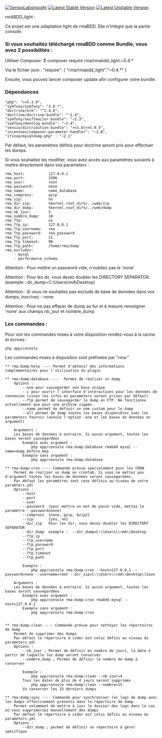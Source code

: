 [![SensioLabsInsight](https://insight.sensiolabs.com/projects/b32f2cd1-f941-4327-b1b5-21960d5bbebe/small.png)](https://insight.sensiolabs.com/projects/b32f2cd1-f941-4327-b1b5-21960d5bbebe) [![Latest Stable Version](https://poser.pugx.org/rma/rmabdd_light/v/stable)](https://packagist.org/packages/rma/rmabdd_light) [![Latest Unstable Version](https://poser.pugx.org/rma/rmabdd_light/v/unstable)](https://packagist.org/packages/rma/rmabdd_light)

rmABDD_light :

Ce projet est une adaptation light de rmaBDD. Elle n'intègre que la partie console.

### Si vous souhaitez téléchargé rmaBDD comme Bundle, vous avez 2 possibilités :

Utiliser Composer:
    $ composer require rma/rmabdd_light:~0.4.*

Via le fichier json :
    "require": {
        "rma/rmabdd_light":"~0.4.*"
    }

Ensuite, vous pouvez lancer composer update afin configurer votre bundle.

### Dépendances
    "php": ">=5.3.9",
    "symfony/symfony": "2.8.*",
    "doctrine/orm": "^2.4.8",
    "doctrine/doctrine-bundle": "~1.4",
    "symfony/swiftmailer-bundle": "~2.3",
    "symfony/monolog-bundle": "~2.4",
    "sensio/distribution-bundle": ">=3.0|<=5.0.5",
    "incenteev/composer-parameter-handler": "~2.0",
    "ifsnop/mysqldump-php" : "~2.1"

Par défaut, les paramètres définis pour doctrine seront pris pour effectuer les dumps.

Si vous souhaitez les modifier, vous avez accès aux paramètres suivants à mettre directement dans vos parameters :
    
    rma_host:           127.0.0.1
    rma_port:           3306
    rma_user:           root
    rma_password:       none
    rma_name:           name_database
    rma_compress:       gzip
    rma_zip:            no
    rma_dir_zip:        %kernel.root_dir%/../web/zip
    rma_dir_dump:       %kernel.root_dir%/../web/dump
    rma_nb_jour:        5
    rma_nombre_dump:    10
    rma_ftp:            no
    rma_ftp_ip:         127.0.0.1
    rma_ftp_username:   rma
    rma_ftp_password:   rma_password
    rma_ftp_port:       21
    rma_ftp_timeout:    90
    rma_ftp_path:       /home/rma/dump
    rma_excludes:
        - mysql
        - performance_schema

Attention : Pour mettre un password vide, n'oubliez pas le 'none'.

Attention : Pour les dir, vous devez doubler les DIRECTORY SEPARATOR. (exemple : dir_dump=C:\\Users\\rmA\\Desktop)

Attention : Si vous ne souhaitez pas exclude de base de données dans vos dumps, inscrivez - none

Attention : Pour ne pas effacer de dump au fur et à mesure renseigner 'none' aux champs nb_jour et nombre_dump


### Les commandes :

Pour voir les commandes mises à votre disposition rendez-vous à la racine et écrivez :
    
    php app/console 

Les commandes mises à disposition sont préfixées par "rma:"
    
    ** rma:dump:help ---- Permet d'obtenir des informations complémentaires pour l'utilisation du plugin

    ** rma:dump:database ----  Permet de réaliser un dump 
        Options :
            --one pour sauvegarder une base unique
            --i pour ouvrir l'interface d'intéractions pour les données de connexion (sinon les infos en parameters seront prises par défaut)
            --ftp permet de sauvegarder le dump en FTP. Ne fonctionne actuellement que pour une archive zippée. 
            --name permet de définir un nom custom pour le dump
            --all permet de dump toutes les bases disponibles avec les parameters fournis (annule l'option -one et les bases de données en argument)
            
        Arguments :
        Les bases de données à extraire. Si aucun argument, toutes les bases seront sauvegardées
            Exemple avec argument : 
                php app/console rma:dump:database rmabdd mysql --name=dump_before_mep
            Exemple sans argument : 
                php app/console rma:dump:database

    ** rma:dump:cron ---- Commande prévue spécialement pour les CRON
        Permet de réaliser un dump en crontab. Si vous ne mettez pas d'argument toutes les bases de données seront sauvegardées.
        Par défaut les paramètres sont ceux définis au niveau de votre paramters.yml
        Options : 
            --host
            --port
            --user
            --password  (pour mettre un mot de passe vide, mettez le paramètre --password=none)
            --compress  {none, gzip, bzip2}
            --zip       {yes, no}
            --dir_zip   Pour les dir, vous devez doubler les DIRECTORY SEPARATOR 
            --dir_dump  exemple :  --dir_dump=C:\\Users\\rmA\\Desktop
            --ftp_ip 
            --ftp_username
            --ftp_password
            --ftp_port
            --ftp_timeout
            --ftp_path

            Exemple :
                php app/console rma:dump:cron --host=127.0.0.1 --password=none --username=root --dir_zip=C:\\Users\\rmA\\Desktop\\Save

        Arguments :
        Les bases de données à extraire. Si aucun argument, toutes les bases seront sauvegardées
            Exemple avec argument : 
                php app/console rma:dump:cron rmabdd mysql --host=127.0.0.1
            Exemple sans argument : 
                php app/console rma:dump:cron 


    ** rma:dump:clean ---- Commande prévue pour nettoyer les répertoires de dump
        Permet de supprimer des dumps
        Par défaut le répertoire à vider est celui défini au niveau du parameters.yml
        Options : 
            --nb_jour ; Permet de définir en nombre de jours, la date à partir de laquelle les dump seront conservés
            --nombre_dump ; Permet de définir le nombre de dump à conserver

            Exemple :
                php app/console rma:dump:clean --nb-jour=4 
            Tous les dates de plus de 4 jours seront supprimés
                php app/console rma:dump:clean --nombre=15
            Va conserver les 15 derniers dumps 

    ** rma:dump:sync ---- Commande pour synchroniser les logs de dump avec les dumps effectivement présents dans le répertoire de dump
        Permet notamment de mettre à jour le dossier des logs dans le cas où vous supprimeriez manuellement des dumps
        Par défaut le répertoire à vider est celui défini au niveau du parameters.yml
        Options :
            --dir_dump ; permet de définir un répertoire à gérer spécifique 

    
